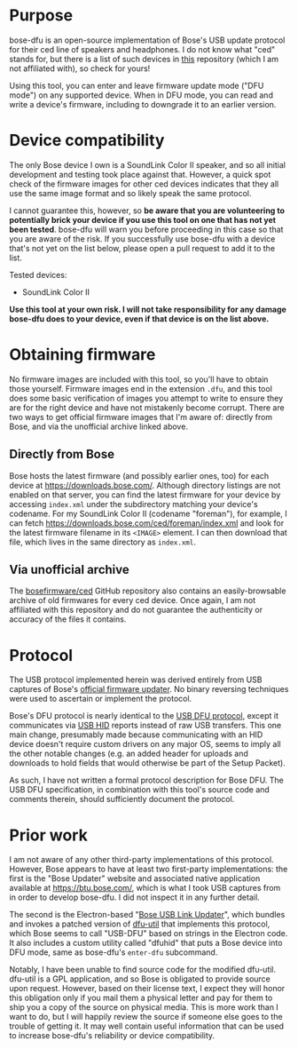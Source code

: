 Purpose
=======
bose-dfu is an open-source implementation of Bose's USB update protocol for
their ced line of speakers and headphones. I do not know what "ced" stands for,
but there is a list of such devices in [this][ced] repository (which I am not
affiliated with), so check for yours!

Using this tool, you can enter and leave firmware update mode ("DFU mode") on
any supported device. When in DFU mode, you can read and write a device's
firmware, including to downgrade it to an earlier version.

Device compatibility
====================
The only Bose device I own is a SoundLink Color II speaker, and so all initial
development and testing took place against that. However, a quick spot check of
the firmware images for other ced devices indicates that they all use the same
image format and so likely speak the same protocol.

I cannot guarantee this, however, so **be aware that you are volunteering to
potentially brick your device if you use this tool on one that has not yet been
tested**. bose-dfu will warn you before proceeding in this case so that you are
aware of the risk. If you successfully use bose-dfu with a device that's not
yet on the list below, please open a pull request to add it to the list.

Tested devices:
 - SoundLink Color II

**Use this tool at your own risk. I will not take responsibility for any damage
bose-dfu does to your device, even if that device is on the list above.**

Obtaining firmware
==================
No firmware images are included with this tool, so you'll have to obtain those
yourself. Firmware images end in the extension `.dfu`, and this tool does some
basic verification of images you attempt to write to ensure they are for the
right device and have not mistakenly become corrupt. There are two ways to get
official firmware images that I'm aware of: directly from Bose, and via the
unofficial archive linked above.

Directly from Bose
------------------
Bose hosts the latest firmware (and possibly earlier ones, too) for each device
at https://downloads.bose.com/.  Although directory listings are not enabled on
that server, you can find the latest firmware for your device by accessing
`index.xml` under the subdirectory matching your device's codename. For my
SoundLink Color II (codename "foreman"), for example, I can fetch
https://downloads.bose.com/ced/foreman/index.xml and look for the latest
firmware filename in its `<IMAGE>` element. I can then download that file,
which lives in the same directory as `index.xml`.

Via unofficial archive
----------------------
The [bosefirmware/ced][ced] GitHub repository also contains an easily-browsable
archive of old firmwares for every ced device. Once again, I am not affiliated
with this repository and do not guarantee the authenticity or accuracy of the
files it contains.

[ced]: https://github.com/bosefirmware/ced

Protocol
========
The USB protocol implemented herein was derived entirely from USB captures of
Bose's [official firmware updater][btu]. No binary reversing techniques were
used to ascertain or implement the protocol.

Bose's DFU protocol is nearly identical to the [USB DFU protocol][dfu-spec],
except it communicates via [USB HID][hid-spec] reports instead of raw USB
transfers. This one main change, presumably made because communicating with an
HID device doesn't require custom drivers on any major OS, seems to imply all
the other notable changes (e.g. an added header for uploads and downloads to
hold fields that would otherwise be part of the Setup Packet).

As such, I have not written a formal protocol description for Bose DFU. The USB
DFU specification, in combination with this tool's source code and comments
therein, should sufficiently document the protocol.

[btu]: https://btu.bose.com/
[dfu-spec]: https://usb.org/sites/default/files/DFU_1.1.pdf
[hid-spec]: https://www.usb.org/sites/default/files/hid1_11.pdf

Prior work
==========
I am not aware of any other third-party implementations of this protocol.
However, Bose appears to have at least two first-party implementations: the
first is the "Bose Updater" website and associated native application available
at https://btu.bose.com/, which is what I took USB captures from in order to
develop bose-dfu. I did not inspect it in any further detail.

The second is the Electron-based "[Bose USB Link Updater][usb-link-updater]",
which bundles and invokes a patched version of [dfu-util][dfu-util] that
implements this protocol, which Bose seems to call "USB-DFU" based on strings
in the Electron code. It also includes a custom utility called "dfuhid" that
puts a Bose device into DFU mode, same as bose-dfu's `enter-dfu` subcommand.

Notably, I have been unable to find source code for the modified dfu-util.
dfu-util is a GPL application, and so Bose is obligated to provide source upon
request. However, based on their license text, I expect they will honor this
obligation only if you mail them a physical letter and pay for them to ship you
a copy of the source on physical media. This is more work than I want to do,
but I will happily review the source if someone else goes to the trouble of
getting it. It may well contain useful information that can be used to increase
bose-dfu's reliability or device compatibility.

[usb-link-updater]: https://pro.bose.com/en_us/products/software/conferencing_software/bose-usb-link-updater.html
[dfu-util]: http://dfu-util.sourceforge.net/
